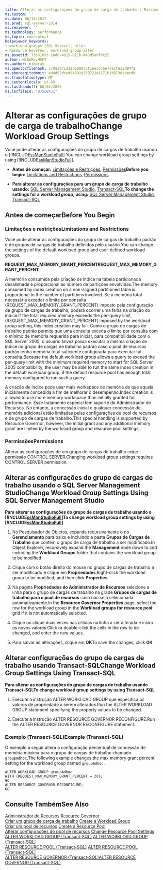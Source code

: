 ```yaml
---
title: Alterar as configurações do grupo de carga de trabalho | Microsoft Docs
ms.custom: ''
ms.date: 06/13/2017
ms.prod: sql-server-2014
ms.reviewer: ''
ms.technology: performance
ms.topic: conceptual
helpviewer_keywords:
- workload groups [SQL Server], alter
- Resource Governor, workload group alter
ms.assetid: 73b6109c-2ad0-4915-b11b-d40d5a0fdc25
author: MikeRayMSFT
ms.author: mikeray
ms.openlocfilehash: 579aad71d32a629d75f1eecd76e7dacfe32d94f2
ms.sourcegitcommit: ad4d92dce894592a259721a1571b1d8736abacdb
ms.translationtype: MT
ms.contentlocale: pt-BR
ms.lasthandoff: 08/04/2020
ms.locfileid: "87568431"
---
```

# <a name="change-workload-group-settings"></a><span data-ttu-id="cd06d-102">Alterar as configurações de grupo de carga de trabalho</span><span class="sxs-lookup"><span data-stu-id="cd06d-102">Change Workload Group Settings</span></span>
  <span data-ttu-id="cd06d-103">Você pode alterar as configurações do grupo de cargas de trabalho usando o [!INCLUDE[ssManStudioFull](../../includes/ssmanstudiofull-md.md)].</span><span class="sxs-lookup"><span data-stu-id="cd06d-103">You can change workload group settings by using [!INCLUDE[ssManStudioFull](../../includes/ssmanstudiofull-md.md)].</span></span>  
  
-   <span data-ttu-id="cd06d-104">**Antes de começar:**  [Limitações e Restrições](#LimitationsRestrictions), [Permissões](#Permissions)</span><span class="sxs-lookup"><span data-stu-id="cd06d-104">**Before you begin:**  [Limitations and Restrictions](#LimitationsRestrictions), [Permissions](#Permissions)</span></span>  
  
-   <span data-ttu-id="cd06d-105">**Para alterar as configurações para um grupo de carga de trabalho usando:**  [SQL Server Management Studio](#ChgWGProp), [Transact-SQL](#ChgWGTSQL)</span><span class="sxs-lookup"><span data-stu-id="cd06d-105">**To change the settings for a workload group, using:**  [SQL Server Management Studio](#ChgWGProp), [Transact-SQL](#ChgWGTSQL)</span></span>  
  
## <a name="before-you-begin"></a><span data-ttu-id="cd06d-106">Antes de começar</span><span class="sxs-lookup"><span data-stu-id="cd06d-106">Before You Begin</span></span>  
  
###  <a name="limitations-and-restrictions"></a><a name="LimitationsRestrictions"></a> <span data-ttu-id="cd06d-107">Limitações e restrições</span><span class="sxs-lookup"><span data-stu-id="cd06d-107">Limitations and Restrictions</span></span>  
 <span data-ttu-id="cd06d-108">Você pode alterar as configurações do grupo de cargas de trabalho padrão e de grupos de cargas de trabalho definidos pelo usuário.</span><span class="sxs-lookup"><span data-stu-id="cd06d-108">You can change the settings of the default workload group and user-defined workload groups.</span></span>  
  
 <span data-ttu-id="cd06d-109">**REQUEST_MAX_MEMORY_GRANT_PERCENT**</span><span class="sxs-lookup"><span data-stu-id="cd06d-109">**REQUEST_MAX_MEMORY_GRANT_PERCENT**</span></span>  
  
 <span data-ttu-id="cd06d-110">A memória consumida pela criação de índice na tabela particionada desalinhada é proporcional ao número de partições envolvidas.</span><span class="sxs-lookup"><span data-stu-id="cd06d-110">The memory consumed by index creation on a non-aligned partitioned table is proportional to the number of partitions involved.</span></span> <span data-ttu-id="cd06d-111">Se a memória total necessária exceder o limite por consulta (REQUEST_MAX_MEMORY_GRANT_PERCENT) imposto pela configuração de grupo de cargas de trabalho, poderá ocorrer uma falha na criação do índice.</span><span class="sxs-lookup"><span data-stu-id="cd06d-111">If the total required memory exceeds the per-query limit, (REQUEST_MAX_MEMORY_GRANT_PERCENT) imposed by the workload group setting, this index creation may fail.</span></span> <span data-ttu-id="cd06d-112">Como o grupo de cargas de trabalho padrão permite que uma consulta exceda o limite por consulta com o mínimo de memória requerida para iniciar, para compatibilidade com o SQL Server 2005, o usuário talvez possa executar a mesma criação de índice no grupo de cargas de trabalho padrão caso o pool de recursos padrão tenha memória total suficiente configurada para executar tal consulta.</span><span class="sxs-lookup"><span data-stu-id="cd06d-112">Because the default workload group allows a query to exceed the per-query limit with the minimum required memory to start for SQL Server 2005 compatibility, the user may be able to run the same index creation in the default workload group, if the default resource pool has enough total memory configured to run such a query.</span></span>  
  
 <span data-ttu-id="cd06d-113">A criação de índice pode usar mais workspace de memória do que aquela inicialmente concedida a fim de melhorar o desempenho.</span><span class="sxs-lookup"><span data-stu-id="cd06d-113">Index creation is allowed to use more memory workspace than initially granted for performance.</span></span> <span data-ttu-id="cd06d-114">Esse tratamento especial tem suporte do Administrador de Recursos. No entanto, a concessão inicial e qualquer concessão de memória adicional estão limitadas pelas configurações de pool de recursos e de grupo de cargas de trabalho.</span><span class="sxs-lookup"><span data-stu-id="cd06d-114">This special handling is supported by Resource Governor, however, the initial grant and any additional memory grant are limited by the workload group and resource pool settings.</span></span>  
  
###  <a name="permissions"></a><a name="Permissions"></a> <span data-ttu-id="cd06d-115">Permissões</span><span class="sxs-lookup"><span data-stu-id="cd06d-115">Permissions</span></span>  
 <span data-ttu-id="cd06d-116">Alterar as configurações de um grupo de cargas de trabalho exige permissão CONTROL SERVER.</span><span class="sxs-lookup"><span data-stu-id="cd06d-116">Changing workload group settings requires CONTROL SERVER permission.</span></span>  
  
##  <a name="change-workload-group-settings-using-sql-server-management-studio"></a><a name="ChgWGProp"></a> <span data-ttu-id="cd06d-117">Alterar as configurações do grupo de cargas de trabalho usando o SQL Server Management Studio</span><span class="sxs-lookup"><span data-stu-id="cd06d-117">Change Workload Group Settings Using SQL Server Management Studio</span></span>  
 <span data-ttu-id="cd06d-118">**Para alterar as configurações do grupo de cargas de trabalho usando o [!INCLUDE[ssManStudioFull](../../includes/ssmanstudiofull-md.md)]**</span><span class="sxs-lookup"><span data-stu-id="cd06d-118">**To change workload group settings by using [!INCLUDE[ssManStudioFull](../../includes/ssmanstudiofull-md.md)]**</span></span>  
  
1.  <span data-ttu-id="cd06d-119">No Pesquisador de Objetos, expanda recursivamente o nó **Gerenciamento** para baixo e incluindo a pasta **Grupos de Cargas de Trabalho** que contém o grupo de carga de trabalho a ser modificado.</span><span class="sxs-lookup"><span data-stu-id="cd06d-119">In Object Explorer, recursively expand the **Management** node down to and including the **Workload Groups** folder that contains the workload group to be modified.</span></span>  
  
2.  <span data-ttu-id="cd06d-120">Clique com o botão direito do mouse no grupo de cargas de trabalho a ser modificado e clique em **Propriedades**.</span><span class="sxs-lookup"><span data-stu-id="cd06d-120">Right-click the workload group to be modified, and then click **Properties**.</span></span>  
  
3.  <span data-ttu-id="cd06d-121">Na página **Propriedades do Administrador de Recursos** selecione a linha para o grupo de cargas de trabalho na grade **Grupos de cargas de trabalho para o pool de recursos** caso não seja selecionada automaticamente.</span><span class="sxs-lookup"><span data-stu-id="cd06d-121">In the **Resource Governor Properties** page, select the row for the workload group in the **Workload groups for resource pool** grid if it is not automatically selected.</span></span>  
  
4.  <span data-ttu-id="cd06d-122">Clique ou clique duas vezes nas células na linha a ser alterada e insira os novos valores.</span><span class="sxs-lookup"><span data-stu-id="cd06d-122">Click or double-click the cells in the row to be changed, and enter the new values.</span></span>  
  
5.  <span data-ttu-id="cd06d-123">Para salvar as alterações, clique em **OK**</span><span class="sxs-lookup"><span data-stu-id="cd06d-123">To save the changes, click **OK**</span></span>  
  
##  <a name="change-workload-group-settings-using-transact-sql"></a><a name="ChgWGTSQL"></a> <span data-ttu-id="cd06d-124">Alterar configurações do grupo de cargas de trabalho usando Transact-SQL</span><span class="sxs-lookup"><span data-stu-id="cd06d-124">Change Workload Group Settings Using Transact-SQL</span></span>  
 <span data-ttu-id="cd06d-125">**Para alterar as configurações do grupo de cargas de trabalho usando Transact-SQL**</span><span class="sxs-lookup"><span data-stu-id="cd06d-125">**To change workload group settings by using Transact-SQL**</span></span>  
  
1.  <span data-ttu-id="cd06d-126">Execute a instrução ALTER WORKLOAD GROUP que especifica os valores de propriedade a serem alterados.</span><span class="sxs-lookup"><span data-stu-id="cd06d-126">Run the ALTER WORKLOAD GROUP statement specifying the property values to be changed.</span></span>  
  
2.  <span data-ttu-id="cd06d-127">Execute a instrução ALTER RESOURCE GOVERNOR RECONFIGURE.</span><span class="sxs-lookup"><span data-stu-id="cd06d-127">Run the ALTER RESOURCE GOVERNOR RECONFIGURE statement.</span></span>  
  
### <a name="example-transact-sql"></a><span data-ttu-id="cd06d-128">Exemplo (Transact-SQL)</span><span class="sxs-lookup"><span data-stu-id="cd06d-128">Example (Transact-SQL)</span></span>  
 <span data-ttu-id="cd06d-129">O exemplo a seguir altera a configuração percentual de concessão de memória máxima para o grupo de cargas de trabalho chamado `groupAdhoc`.</span><span class="sxs-lookup"><span data-stu-id="cd06d-129">The following example changes the max memory grant percent setting for the workload group named `groupAdhoc`.</span></span>  
  
```  
ALTER WORKLOAD GROUP groupAdhoc  
WITH (REQUEST_MAX_MEMORY_GRANT_PERCENT = 30);  
GO  
ALTER RESOURCE GOVERNOR RECONFIGURE;  
GO  
```  
  
## <a name="see-also"></a><span data-ttu-id="cd06d-130">Consulte Também</span><span class="sxs-lookup"><span data-stu-id="cd06d-130">See Also</span></span>  
 <span data-ttu-id="cd06d-131">[Administrador de Recursos](resource-governor.md) </span><span class="sxs-lookup"><span data-stu-id="cd06d-131">[Resource Governor](resource-governor.md) </span></span>  
 <span data-ttu-id="cd06d-132">[Criar um grupo de carga de trabalho](create-a-workload-group.md) </span><span class="sxs-lookup"><span data-stu-id="cd06d-132">[Create a Workload Group](create-a-workload-group.md) </span></span>  
 <span data-ttu-id="cd06d-133">[Criar um pool de recursos](create-a-resource-pool.md) </span><span class="sxs-lookup"><span data-stu-id="cd06d-133">[Create a Resource Pool](create-a-resource-pool.md) </span></span>  
 <span data-ttu-id="cd06d-134">[Alterar configurações do pool de recursos](change-resource-pool-settings.md) </span><span class="sxs-lookup"><span data-stu-id="cd06d-134">[Change Resource Pool Settings](change-resource-pool-settings.md) </span></span>  
 <span data-ttu-id="cd06d-135">[ALTER WORKLOAD GROUP &#40;Transact-SQL&#41;](/sql/t-sql/statements/alter-workload-group-transact-sql) </span><span class="sxs-lookup"><span data-stu-id="cd06d-135">[ALTER WORKLOAD GROUP &#40;Transact-SQL&#41;](/sql/t-sql/statements/alter-workload-group-transact-sql) </span></span>  
 <span data-ttu-id="cd06d-136">[ALTER RESOURCE POOL &#40;Transact-SQL&#41;](/sql/t-sql/statements/alter-resource-pool-transact-sql) </span><span class="sxs-lookup"><span data-stu-id="cd06d-136">[ALTER RESOURCE POOL &#40;Transact-SQL&#41;](/sql/t-sql/statements/alter-resource-pool-transact-sql) </span></span>  
 [<span data-ttu-id="cd06d-137">ALTER RESOURCE GOVERNOR &#40;Transact-SQL&#41;</span><span class="sxs-lookup"><span data-stu-id="cd06d-137">ALTER RESOURCE GOVERNOR &#40;Transact-SQL&#41;</span></span>](/sql/t-sql/statements/alter-resource-governor-transact-sql)  
  
  
